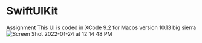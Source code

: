 # SwiftUIKit
Assignment 
This UI is coded in XCode 9.2 for Macos version 10.13 big sierra
![Screen Shot 2022-01-24 at 12 14 48 PM](https://user-images.githubusercontent.com/65856872/150738310-8f7e911b-09b6-4fad-935f-8690b2475e21.png)
